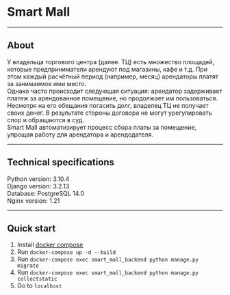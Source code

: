 # Smart Mall

---

## About
У владельца торгового центра (далее. ТЦ) есть множество площадей, которые предприниматели арендуют под магазины, кафе и
т.д. При этом каждый расчётный период (например, месяц) арендаторы платят за занимаемое ими место.\
Однако часто происходит следующая ситуация: арендатор задерживает платеж за арендованное помещение, но продолжает им пользоваться.
Несмотря на его обещания погасить долг, владелец ТЦ не получает своих денег. В результате стороны договора не могут
урегулировать спор и обращаются в суд.\
Smart Mall автоматизирует процесс сбора платы за помещение, упрощая работу для арендатора и арендодателя.

---

## Technical specifications
Python version: 3.10.4\
Django version: 3.2.13\
Database: PostgreSQL 14.0\
Nginx version: 1.21

---

## Quick start
1. Install [docker compose](https://docs.docker.com/compose/install/)
2. Run ```docker-compose up -d --build```
3. Run ```docker-compose exec smart_mall_backend python manage.py migrate```
4. Run ```docker-compose exec smart_mall_backend python manage.py collectstatic```
5. Go to ```localhost```